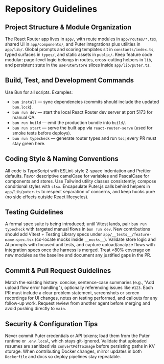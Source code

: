 ﻿# Repository Guidelines

## Project Structure & Module Organization
The React Router app lives in `app/`, with route modules in `app/routes/*.tsx`, shared UI in `app/components/`, and Puter integrations plus utilities in `app/lib/`. Global prompts and scoring templates sit in `constants/index.ts`, typed surfaces in `types/`, and static assets in `public/`. Keep feature code modular: page-level logic belongs in routes, cross-cutting helpers in `lib`, and persistent state in the `usePuterStore` slices inside `app/lib/puter.ts`.

## Build, Test, and Development Commands
Use Bun for all scripts. Examples:
- `bun install` — sync dependencies (commits should include the updated `bun.lock`).
- `bun run dev` — start the local React Router dev server at port 5173 for manual QA.
- `bun run build` — emit the production bundle into `build/`.
- `bun run start` — serve the built app via `react-router-serve` (used for smoke tests before deploys).
- `bun run typecheck` — generate router types and run `tsc`; every PR must stay green here.

## Coding Style & Naming Conventions
All code is TypeScript with ESLint-style 2-space indentation and Prettier defaults. Favor descriptive camelCase for variables and PascalCase for components and stores. Use Tailwind utility classes consistently; compose conditional styles with `clsx`. Encapsulate Puter.js calls behind helpers in `app/lib/puter.ts` to respect separation of concerns, and keep hooks pure (no side effects outside React lifecycles).

## Testing Guidelines
A formal spec suite is being introduced; until Vitest lands, pair `bun run typecheck` with targeted manual flows in `bun run dev`. New contributions should add Vitest + Testing Library specs under `app/__tests__/feature-name.spec.tsx` (co-locate mocks inside `__mocks__`). Validate store logic and AI prompts with focused unit tests, and capture upload/analyze flows with integration specs once the harness is merged. Treat >80% coverage on new modules as the baseline and document any justified gaps in the PR.

## Commit & Pull Request Guidelines
Match the existing history: concise, sentence-case summaries (e.g., "Add upload flow error handling"), optionally referencing issues like `#123`. Each PR must include a clear problem statement, screenshots or screen recordings for UI changes, notes on testing performed, and callouts for any follow-up work. Request review from another agent before merging and avoid pushing directly to `main`.

## Security & Configuration Tips
Never commit Puter credentials or API tokens; load them from the Puter runtime or `.env.local`, which stays git-ignored. Validate that uploaded resumes are sanitized via `convertPdfToImage` before persisting paths in KV storage. When contributing Docker changes, mirror updates in both `Dockerfile` and docs so deploy pipelines stay repeatable.
